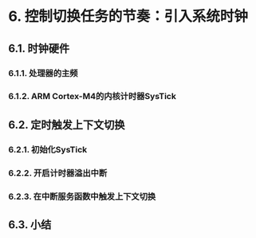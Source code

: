 # 6. 控制切换任务的节奏：引入系统时钟

## 6.1. 时钟硬件
### 6.1.1. 处理器的主频
### 6.1.2. ARM Cortex-M4的内核计时器SysTick

## 6.2. 定时触发上下文切换
### 6.2.1. 初始化SysTick
### 6.2.2. 开启计时器溢出中断
### 6.2.3. 在中断服务函数中触发上下文切换

## 6.3. 小结

